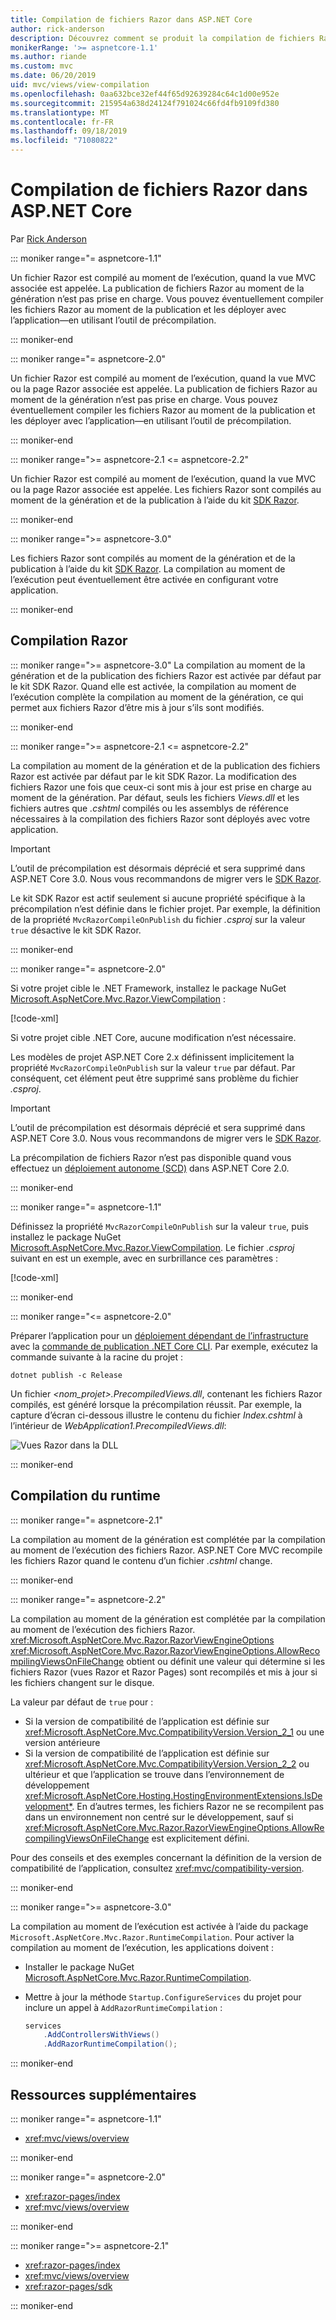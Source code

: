 ```yaml
---
title: Compilation de fichiers Razor dans ASP.NET Core
author: rick-anderson
description: Découvrez comment se produit la compilation de fichiers Razor dans une application ASP.NET Core.
monikerRange: '>= aspnetcore-1.1'
ms.author: riande
ms.custom: mvc
ms.date: 06/20/2019
uid: mvc/views/view-compilation
ms.openlocfilehash: 0aa632bce32ef44f65d92639284c64c1d00e952e
ms.sourcegitcommit: 215954a638d24124f791024c66fd4fb9109fd380
ms.translationtype: MT
ms.contentlocale: fr-FR
ms.lasthandoff: 09/18/2019
ms.locfileid: "71080822"
---
```

# <a name="razor-file-compilation-in-aspnet-core"></a>Compilation de fichiers Razor dans ASP.NET Core

Par [Rick Anderson](https://twitter.com/RickAndMSFT)

::: moniker range="= aspnetcore-1.1"

Un fichier Razor est compilé au moment de l’exécution, quand la vue MVC associée est appelée. La publication de fichiers Razor au moment de la génération n’est pas prise en charge. Vous pouvez éventuellement compiler les fichiers Razor au moment de la publication et les déployer avec l’application&mdash;en utilisant l’outil de précompilation.

::: moniker-end

::: moniker range="= aspnetcore-2.0"

Un fichier Razor est compilé au moment de l’exécution, quand la vue MVC ou la page Razor associée est appelée. La publication de fichiers Razor au moment de la génération n’est pas prise en charge. Vous pouvez éventuellement compiler les fichiers Razor au moment de la publication et les déployer avec l’application&mdash;en utilisant l’outil de précompilation.

::: moniker-end

::: moniker range=">= aspnetcore-2.1 <= aspnetcore-2.2"

Un fichier Razor est compilé au moment de l’exécution, quand la vue MVC ou la page Razor associée est appelée. Les fichiers Razor sont compilés au moment de la génération et de la publication à l’aide du kit [SDK Razor](xref:razor-pages/sdk).

::: moniker-end

::: moniker range=">= aspnetcore-3.0"

Les fichiers Razor sont compilés au moment de la génération et de la publication à l’aide du kit [SDK Razor](xref:razor-pages/sdk). La compilation au moment de l’exécution peut éventuellement être activée en configurant votre application.

::: moniker-end

## <a name="razor-compilation"></a>Compilation Razor

::: moniker range=">= aspnetcore-3.0"
La compilation au moment de la génération et de la publication des fichiers Razor est activée par défaut par le kit SDK Razor. Quand elle est activée, la compilation au moment de l’exécution complète la compilation au moment de la génération, ce qui permet aux fichiers Razor d’être mis à jour s’ils sont modifiés.

::: moniker-end

::: moniker range=">= aspnetcore-2.1 <= aspnetcore-2.2"

La compilation au moment de la génération et de la publication des fichiers Razor est activée par défaut par le kit SDK Razor. La modification des fichiers Razor une fois que ceux-ci sont mis à jour est prise en charge au moment de la génération. Par défaut, seuls les fichiers *Views.dll* et les fichiers autres que *.cshtml* compilés ou les assemblys de référence nécessaires à la compilation des fichiers Razor sont déployés avec votre application.

> [!IMPORTANT]
> L’outil de précompilation est désormais déprécié et sera supprimé dans ASP.NET Core 3.0. Nous vous recommandons de migrer vers le [SDK Razor](xref:razor-pages/sdk).
>
> Le kit SDK Razor est actif seulement si aucune propriété spécifique à la précompilation n’est définie dans le fichier projet. Par exemple, la définition de la propriété `MvcRazorCompileOnPublish` du fichier *.csproj* sur la valeur `true` désactive le kit SDK Razor.

::: moniker-end

::: moniker range="= aspnetcore-2.0"

Si votre projet cible le .NET Framework, installez le package NuGet [Microsoft.AspNetCore.Mvc.Razor.ViewCompilation](https://www.nuget.org/packages/Microsoft.AspNetCore.Mvc.Razor.ViewCompilation/) :

[!code-xml[](view-compilation/sample/DotNetFrameworkProject.csproj?name=snippet_ViewCompilationPackage)]

Si votre projet cible .NET Core, aucune modification n’est nécessaire.

Les modèles de projet ASP.NET Core 2.x définissent implicitement la propriété `MvcRazorCompileOnPublish` sur la valeur `true` par défaut. Par conséquent, cet élément peut être supprimé sans problème du fichier *.csproj*.

> [!IMPORTANT]
> L’outil de précompilation est désormais déprécié et sera supprimé dans ASP.NET Core 3.0. Nous vous recommandons de migrer vers le [SDK Razor](xref:razor-pages/sdk).
>
> La précompilation de fichiers Razor n’est pas disponible quand vous effectuez un [déploiement autonome (SCD)](/dotnet/core/deploying/#self-contained-deployments-scd) dans ASP.NET Core 2.0.

::: moniker-end

::: moniker range="= aspnetcore-1.1"

Définissez la propriété `MvcRazorCompileOnPublish` sur la valeur `true`, puis installez le package NuGet [Microsoft.AspNetCore.Mvc.Razor.ViewCompilation](https://www.nuget.org/packages/Microsoft.AspNetCore.Mvc.Razor.ViewCompilation/). Le fichier *.csproj* suivant en est un exemple, avec en surbrillance ces paramètres :

[!code-xml[](view-compilation/sample/MvcRazorCompileOnPublish.csproj?highlight=4,10)]

::: moniker-end

::: moniker range="<= aspnetcore-2.0"

Préparer l’application pour un [déploiement dépendant de l’infrastructure](/dotnet/core/deploying/#framework-dependent-deployments-fdd) avec la [commande de publication .NET Core CLI](/dotnet/core/tools/dotnet-publish). Par exemple, exécutez la commande suivante à la racine du projet :

```dotnetcli
dotnet publish -c Release
```

Un fichier *\<nom_projet>.PrecompiledViews.dll*, contenant les fichiers Razor compilés, est généré lorsque la précompilation réussit. Par exemple, la capture d’écran ci-dessous illustre le contenu du fichier *Index.cshtml* à l’intérieur de *WebApplication1.PrecompiledViews.dll*:

![Vues Razor dans la DLL](view-compilation/_static/razor-views-in-dll.png)

::: moniker-end

## <a name="runtime-compilation"></a>Compilation du runtime

::: moniker range="= aspnetcore-2.1"

La compilation au moment de la génération est complétée par la compilation au moment de l’exécution des fichiers Razor. ASP.NET Core MVC recompile les fichiers Razor quand le contenu d’un fichier *.cshtml* change.

::: moniker-end

::: moniker range="= aspnetcore-2.2"

La compilation au moment de la génération est complétée par la compilation au moment de l’exécution des fichiers Razor. <xref:Microsoft.AspNetCore.Mvc.Razor.RazorViewEngineOptions> <xref:Microsoft.AspNetCore.Mvc.Razor.RazorViewEngineOptions.AllowRecompilingViewsOnFileChange> obtient ou définit une valeur qui détermine si les fichiers Razor (vues Razor et Razor Pages) sont recompilés et mis à jour si les fichiers changent sur le disque.

La valeur par défaut de `true` pour :

* Si la version de compatibilité de l’application est définie sur <xref:Microsoft.AspNetCore.Mvc.CompatibilityVersion.Version_2_1> ou une version antérieure
* Si la version de compatibilité de l’application est définie sur <xref:Microsoft.AspNetCore.Mvc.CompatibilityVersion.Version_2_2> ou ultérieur et que l’application se trouve dans l’environnement de développement <xref:Microsoft.AspNetCore.Hosting.HostingEnvironmentExtensions.IsDevelopment*>. En d’autres termes, les fichiers Razor ne se recompilent pas dans un environnement non centré sur le développement, sauf si <xref:Microsoft.AspNetCore.Mvc.Razor.RazorViewEngineOptions.AllowRecompilingViewsOnFileChange> est explicitement défini.

Pour des conseils et des exemples concernant la définition de la version de compatibilité de l’application, consultez <xref:mvc/compatibility-version>.

::: moniker-end

::: moniker range=">= aspnetcore-3.0"

La compilation au moment de l’exécution est activée à l’aide du package `Microsoft.AspNetCore.Mvc.Razor.RuntimeCompilation`. Pour activer la compilation au moment de l’exécution, les applications doivent :

* Installer le package NuGet [Microsoft.AspNetCore.Mvc.Razor.RuntimeCompilation](https://www.nuget.org/packages/Microsoft.AspNetCore.Mvc.Razor.RuntimeCompilation/).
* Mettre à jour la méthode `Startup.ConfigureServices` du projet pour inclure un appel à `AddRazorRuntimeCompilation` :

  ```csharp
  services
      .AddControllersWithViews()
      .AddRazorRuntimeCompilation();
  ```

::: moniker-end

## <a name="additional-resources"></a>Ressources supplémentaires

::: moniker range="= aspnetcore-1.1"

* <xref:mvc/views/overview>

::: moniker-end

::: moniker range="= aspnetcore-2.0"

* <xref:razor-pages/index>
* <xref:mvc/views/overview>

::: moniker-end

::: moniker range=">= aspnetcore-2.1"

* <xref:razor-pages/index>
* <xref:mvc/views/overview>
* <xref:razor-pages/sdk>

::: moniker-end
